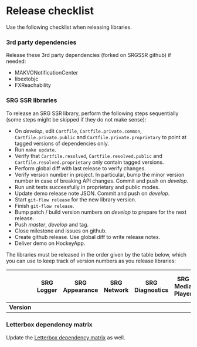 # Release checklist

Use the following checklist when releasing libraries.

### 3rd party dependencies

Release these 3rd party dependencies (forked on SRGSSR github) if needed:

- MAKVONotificationCenter
- libextobjc
- FXReachability

### SRG SSR libraries

To release an SRG SSR library, perform the following steps sequentially (some steps might be skipped if they do not make sense):

- On _develop_, edit `Cartfile`, `Cartfile.private.common`, `Cartfile.private.public` and `Cartfile.private.proprietary` to point at tagged versions of dependencies only.
- Run `make update`.
- Verify that `Cartfile.resolved`, `Cartfile.resolved.public` and `Cartfile.resolved.proprietary` only contain tagged versions.
- Perform global diff with last release to verify changes.
- Verify version number in project. In particular, bump the minor version number in case of breaking API changes. Commit and push on _develop_.
- Run unit tests successfully in proprietary and public modes.
- Update demo release note JSON. Commit and push on _develop_.
- Start `git-flow release` for the new library version.
- Finish `git-flow release`.
- Bump patch / build version numbers on _develop_ to prepare for the next release.
- Push _master_, _develop_ and tag.
- Close milestone and issues on github.
- Create github release. Use global diff to write release notes.
- Deliver demo on HockeyApp.

The libraries must be released in the order given by the table below, which you can use to keep track of version numbers as you release libraries:

|| SRG Logger | SRG Appearance | SRG Network | SRG Diagnostics | SRG Media Player | SRG Data Provider | SRG Identity | SRG Content Protection | SRG Content Protection Fake | SRG Analytics | SRG Letterbox | SRG User Data |
|:--:|:--:|:--:|:--:|:--:|:--:|:--:|:--:|:--:|:--:|:--:|:--:|:--:|
| **Version** ||||||||||||||


### Letterbox dependency matrix

Update the [Letterbox dependency matrix](https://github.com/SRGSSR/srgletterbox-ios/wiki/Version-matrix) as well.
